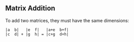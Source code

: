 ## Matrix Addition

To add two matrices, they must have the same dimensions:

```
|a  b|   |e  f|   |a+e  b+f|
|c  d| + |g  h| = |c+g  d+h|
```